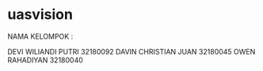 # uasvision
NAMA KELOMPOK :

DEVI WILIANDI PUTRI 32180092
DAVIN CHRISTIAN JUAN 32180045
OWEN RAHADIYAN 32180040
